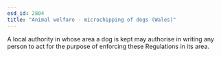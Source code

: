 ```yaml
---
esd_id: 2804
title: "Animal welfare - microchipping of dogs (Wales)"
---
```


A local authority in whose area a dog is kept may authorise in writing any person to act for the purpose of enforcing these Regulations in its area.

